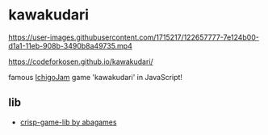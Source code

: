 # kawakudari
 
https://user-images.githubusercontent.com/1715217/122657777-7e124b00-d1a1-11eb-908b-3490b8a49735.mp4

https://codeforkosen.github.io/kawakudari/

famous [IchigoJam](https://ichigojam.net/) game 'kawakudari' in JavaScript!

## lib

- [crisp-game-lib by abagames](https://github.com/abagames/crisp-game-lib)

